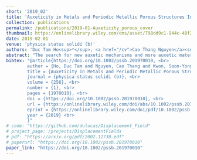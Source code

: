 ```yaml
---
short: '2019_02'
title: 'Auxeticity in Metals and Periodic Metallic Porous Structures Induced by Elastic Instabilities (Phys. Status Solidi B 1/2019)'
collection: publications
permalink: /publications/2019-01-Auxeticity_porous_cover
thumbnail: https://onlinelibrary.wiley.com/cms/asset/798dd9c1-944c-48f2-8535-d78a2ecc633e/pssb201970010-blkfxd-0001-m.jpg
date: 2019-02-01
venue: 'physica status solidi (b)'
authors: 'Duc Tam Ho<sup>*</sup>, <a href="/cv">Cao Thang Nguyen</a><sup>*</sup>,  Soon-Yong Kwon, Sung Youb Kim <br> <small><i>* equal contribution.</i></small>'
abstract: "The search for new auxetic mechanisms and more auxetic materials are two important research directions in the study of auxeticity. It is well known that instabilities are usually regarded as deleterious phenomena and thus their prevention is needed. However, the work of Sung Youb Kim and his research group (article no. 1800122) shows that some elastic instabilities act as mechanisms for auxeticity in several metals and periodic metallic porous structures. The upper part of the cover figure shows that the Born–Hill's elastic instability, i.e., an elastic material instability, causes a phase transformation leading to auxeticity in a facecentered cubic metal. The lower part of the figure describes another elastic instability, i.e., buckling of the microstructure of a periodic metallic porous structure, that induces a pattern transformation causing auxeticity in the structure. Details of relevant numerical results can be found in the article."
bibtex: "@article{https://doi.org/10.1002/pssb.201970010, <br>
        author = {Ho, Duc Tam and Nguyen, Cao Thang and Kwon, Soon-Yong and Kim, Sung Youb}, <br>
        title = {Auxeticity in Metals and Periodic Metallic Porous Structures Induced by Elastic Instabilities (Phys. Status Solidi B 1/2019)}, <br>
        journal = {physica status solidi (b)}, <br>
        volume = {256}, <br>
        number = {1}, <br>
        pages = {1970010}, <br>
        doi = {https://doi.org/10.1002/pssb.201970010}, <br>
        url = {https://onlinelibrary.wiley.com/doi/abs/10.1002/pssb.201970010}, <br>
        eprint = {https://onlinelibrary.wiley.com/doi/pdf/10.1002/pssb.201970010}, <br>
        year = {2019} <br>
        }" 
# code: "https://github.com/dulucas/Displacement_Field"
# project_page: /projects/DisplacementFields
# pdf: "https://arxiv.org/pdf/2002.12730.pdf"
# paperurl: "https://doi.org/10.1002/pssb.201970010"
paper_link: "https://doi.org/10.1002/pssb.201970010"
---
```


<!-- Full text at [publisher](https://doi.org/10.1002/pssb.201970010) -->